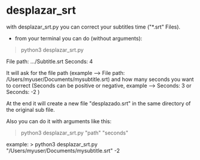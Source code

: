 # desplazar_srt

with desplazar_srt.py you can correct your subtitles time ("\*.srt" Files).

- from your terminal you can do (without arguments):

> python3 desplazar_srt.py 

File path: .../Subtitle.srt
Seconds: 4

It will ask for the file path (example --> File path: /Users/myuser/Documents/mysubtitle.srt) 
and how many seconds you want to correct (Seconds can be positive or negative, example --> Seconds: 3 or Seconds: -2 )

At the end it will create a new file "desplazado.srt" in the same directory of the original sub file.

Also you can do it with arguments like this:

> python3 desplazar_srt.py "path" "seconds"

example: > python3 desplazar_srt.py "/Users/myuser/Documents/mysubtitle.srt" -2
